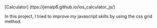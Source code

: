 [Calculator] (ttps://jenalp6.github.io/ios_calculator_js/)

In this project, I tried to improve my javascript skills by using the css grid method.
